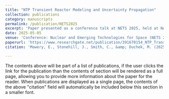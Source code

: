 ```yaml
---
title: "NTP Transient Reactor Modeling and Uncertainty Propagation"
collection: publications
category: manuscripts
permalink: /publication/NETS2025
excerpt: 'Paper presented as a conference talk at NETS 2025, held at NASA MSFC. Work carried out as a summer/fall intern with AMA'
date: 2025-05-05
venue: 'Conference: Nuclear and Emerging Technologies for Space (NETS 2025)'
paperurl: 'https://www.researchgate.net/publication/391670154_NTP_Transient_Reactor_Modeling_and_Uncertainty_Propagation'
citation: 'Mowery, E., Stonehill, J., Smith, C., &amp; Duchek, M. (2025). &quot;NTP Transient Reactor Modeling and Uncertainty Propagation.&quot; <i>Nuclear and Emerging Technologies for Space (NETS 2025)</i>. May 2025, Huntsville, AL.'

---
```

The contents above will be part of a list of publications, if the user clicks the link for the publication than the contents of section will be rendered as a full page, allowing you to provide more information about the paper for the reader. When publications are displayed as a single page, the contents of the above "citation" field will automatically be included below this section in a smaller font.
